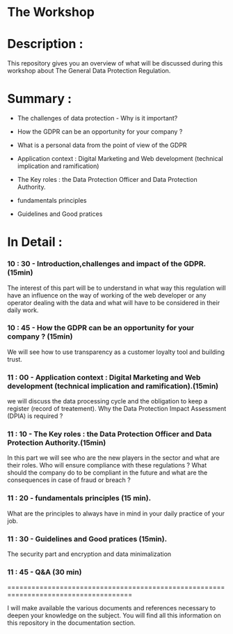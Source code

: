 # The Workshop

# Description : 

This repository gives you an overview of what will be discussed during this workshop about The General Data Protection Regulation.

# Summary : 

* The challenges of data protection - Why is it important?

* How the GDPR can be an opportunity for your company ?

* What is a personal data from the point of view of the GDPR

* Application context : Digital Marketing and Web development (technical implication and ramification)

* The Key roles : the Data Protection Officer and Data Protection Authority.

* fundamentals principles

* Guidelines and Good pratices

# In Detail : 

### 10 : 30 - Introduction,challenges and impact of the GDPR. (15min)

  The interest of this part will be to understand in what way this regulation will have an influence on the way of working of   the web developer or any operator dealing with the data and what will have to be considered in their daily work.

###  10 : 45 - How the GDPR can be an opportunity for your company ? (15min)

  We will see how to use transparency as a customer loyalty tool and building trust.

### 11 : 00 - Application context : Digital Marketing and Web development (technical implication and ramification).(15min)

  we will discuss the data processing cycle and the obligation to keep a register (record of treatement).
  Why the Data Protection Impact Assessment (DPIA) is required ?  

### 11 : 10 - The Key roles : the Data Protection Officer and Data Protection Authority.(15min)

  In this part we will see who are the new players in the sector and what are their roles. Who will ensure compliance with     these regulations ? What should the company do to be compliant in the future and what are the consequences in case of fraud   or breach ?

### 11 : 20 - fundamentals principles (15 min). 

  What are the principles to always have in mind in your daily practice of your job. 

### 11 : 30 - Guidelines and Good pratices (15min). 

  The security part and encryption and data minimalization 

### 11 : 45 - Q&A (30 min) 

=====================================================================================


I will make available the various documents and references necessary to deepen your knowledge on the subject.
You will find all this information on this repository in the documentation section.





